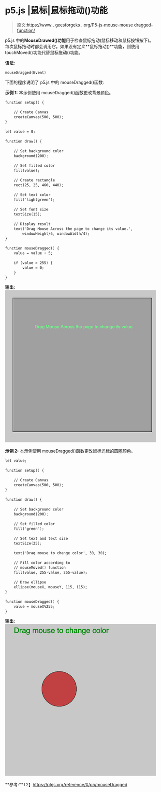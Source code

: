 # p5.js |鼠标|鼠标拖动()功能

> 原文:[https://www . geesforgeks . org/P5-js-mouse-mouse dragged-function/](https://www.geeksforgeeks.org/p5-js-mouse-mousedragged-function/)

p5.js 中的**MouseDrawed()功能**用于检查鼠标拖动(鼠标移动和鼠标按钮按下)。每次鼠标拖动时都会调用它。如果没有定义**鼠标拖动()**功能，则使用 touchMoved()功能代替鼠标拖动()功能。

**语法:**

```
mouseDragged(Event)
```

下面的程序说明了 p5.js 中的 mouseDragged()函数:

**示例 1:** 本示例使用 mouseDragged()函数更改背景颜色。

```
function setup() {

    // Create Canvas
    createCanvas(500, 500);
}

let value = 0;

function draw() {

    // Set background color
    background(200);

    // Set filled color
    fill(value);

    // Create rectangle
    rect(25, 25, 460, 440);

    // Set text color
    fill('lightgreen');

    // Set font size
    textSize(15);

    // Display result
    text('Drag Mouse Across the page to change its value.',
        windowHeight/6, windowWidth/4);
}

function mouseDragged() {
    value = value + 5;

    if (value > 255) {
        value = 0;
    }
}
```

**输出:**
![](img/5b31e2d20a1062655be360846a5d62c9.png)

**示例 2:** 本示例使用 mouseDragged()函数更改鼠标光标的圆圈颜色。

```
let value;

function setup() {

    // Create Canvas
    createCanvas(500, 500);
}

function draw() {

    // Set background color
    background(200); 

    // Set filled color
    fill('green');

    // Set text and text size
    textSize(25);

    text('Drag mouse to change color', 30, 30);

    // Fill color according to
    // mouseMoved() function
    fill(value, 255-value, 255-value);

    // Draw ellipse  
    ellipse(mouseX, mouseY, 115, 115);
}

function mouseDragged() {
    value = mouseX%255;
}
```

**输出:**
![](img/280a639833dca112f35861ff026c3e69.png)

**参考:**T2】https://p5js.org/reference/#/p5/mouseDragged